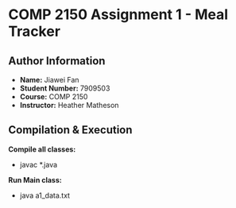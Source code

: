 # COMP 2150 Assignment 1 - Meal Tracker

## Author Information
- **Name:** Jiawei Fan 
- **Student Number:** 7909503 
- **Course:** COMP 2150  
- **Instructor:** Heather Matheson


## Compilation & Execution
**Compile all classes:**
- javac *.java

**Run Main class:**
- java a1_data.txt